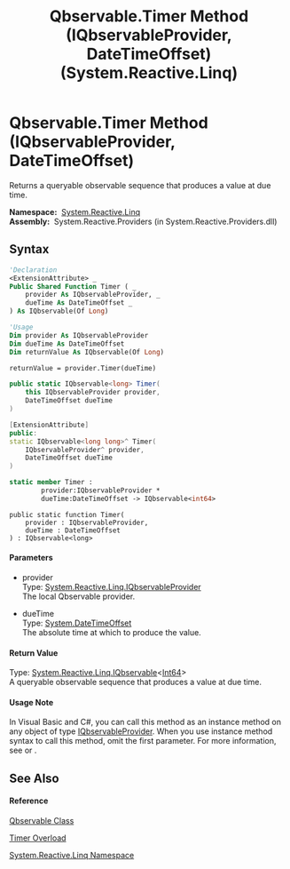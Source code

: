 ﻿---
title: Qbservable.Timer Method (IQbservableProvider, DateTimeOffset) (System.Reactive.Linq)
TOCTitle: Timer Method (IQbservableProvider, DateTimeOffset)
ms:assetid: M:System.Reactive.Linq.Qbservable.Timer(System.Reactive.Linq.IQbservableProvider,System.DateTimeOffset)
ms:mtpsurl: https://msdn.microsoft.com/en-us/library/system.reactive.linq.qbservable.timer(v=VS.103)
ms:contentKeyID: 36069779
ms.date: 06/28/2011
mtps_version: v=VS.103
dev_langs:
- vb
- csharp
- c++
- fsharp
- jscript
---

# Qbservable.Timer Method (IQbservableProvider, DateTimeOffset)

Returns a queryable observable sequence that produces a value at due time.

**Namespace:**  [System.Reactive.Linq](hh211929\(v=vs.103\).md)  
**Assembly:**  System.Reactive.Providers (in System.Reactive.Providers.dll)

## Syntax

``` vb
'Declaration
<ExtensionAttribute> _
Public Shared Function Timer ( _
    provider As IQbservableProvider, _
    dueTime As DateTimeOffset _
) As IQbservable(Of Long)
```

``` vb
'Usage
Dim provider As IQbservableProvider
Dim dueTime As DateTimeOffset
Dim returnValue As IQbservable(Of Long)

returnValue = provider.Timer(dueTime)
```

``` csharp
public static IQbservable<long> Timer(
    this IQbservableProvider provider,
    DateTimeOffset dueTime
)
```

``` c++
[ExtensionAttribute]
public:
static IQbservable<long long>^ Timer(
    IQbservableProvider^ provider, 
    DateTimeOffset dueTime
)
```

``` fsharp
static member Timer : 
        provider:IQbservableProvider * 
        dueTime:DateTimeOffset -> IQbservable<int64> 
```

``` jscript
public static function Timer(
    provider : IQbservableProvider, 
    dueTime : DateTimeOffset
) : IQbservable<long>
```

#### Parameters

  - provider  
    Type: [System.Reactive.Linq.IQbservableProvider](hh212104\(v=vs.103\).md)  
    The local Qbservable provider.  

<!-- end list -->

  - dueTime  
    Type: [System.DateTimeOffset](https://msdn.microsoft.com/en-us/library/Bb341783)  
    The absolute time at which to produce the value.  

#### Return Value

Type: [System.Reactive.Linq.IQbservable](hh229328\(v=vs.103\).md)\<[Int64](https://msdn.microsoft.com/en-us/library/6yy583ek)\>  
A queryable observable sequence that produces a value at due time.  

#### Usage Note

In Visual Basic and C\#, you can call this method as an instance method on any object of type [IQbservableProvider](hh212104\(v=vs.103\).md). When you use instance method syntax to call this method, omit the first parameter. For more information, see [](https://msdn.microsoft.com/en-us/library/Bb384936) or [](https://msdn.microsoft.com/en-us/library/Bb383977).

## See Also

#### Reference

[Qbservable Class](hh211693\(v=vs.103\).md)

[Timer Overload](hh211806\(v=vs.103\).md)

[System.Reactive.Linq Namespace](hh211929\(v=vs.103\).md)

